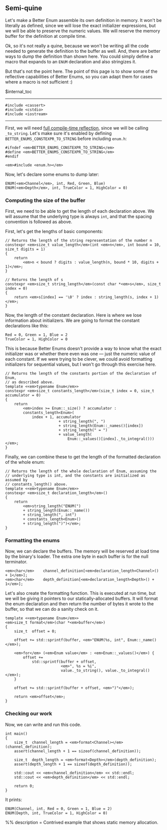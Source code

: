 ## Semi-quine

Let's make a Better Enum assemble its own definition in memory. It won't be
literally as defined, since we will lose the exact initializer expressions, but
we will be able to preserve the numeric values. We will reserve the memory
buffer for the definition at compile time.

Ok, so it's not really a quine, because we won't be writing all the code needed
to generate the definition to the buffer as well. And, there are better ways to
dump the definition than shown here. You could simply define a macro that
expands to an `ENUM` declaration and also stringizes it.

But that's not the point here. The point of this page is to show some of the
reflective capabilities of Better Enums, so you can adapt them for cases where a
macro is not sufficient :)

$internal_toc

---

    #include <cassert>
    #include <cstdio>
    #include <iostream>

---

First, we will need
[full compile-time reflection](${prefix}OptInFeatures.html#CompileTimeNameTrimming),
since we will be calling `_to_string`. Let's make sure it's enabled by defining
`BETTER_ENUMS_CONSTEXPR_TO_STRING` before including `enum.h`:

    #ifndef <em>BETTER_ENUMS_CONSTEXPR_TO_STRING</em>
    #define <em>BETTER_ENUMS_CONSTEXPR_TO_STRING</em>
    #endif

    <em>#include <enum.h></em>

Now, let's declare some enums to dump later:

    ENUM(<em>Channel</em>, int, Red, Green, Blue)
    ENUM(<em>Depth</em>, int, TrueColor = 1, HighColor = 0)



### Computing the size of the buffer

First, we need to be able to get the length of each declaration above. We will
assume that the underlying type is always `int`, and that the spacing convention
is followed as above.

First, let's get the lengths of basic components:

    // Returns the length of the string representation of the number n
    constexpr <em>size_t value_length</em>(int <em>n</em>, int bound = 10, size_t digits = 1)
    {
        return
            <em>n < bound ? digits : value_length(n, bound * 10, digits + 1)</em>;
    }

    // Returns the length of s
    constexpr <em>size_t string_length</em>(const char *<em>s</em>, size_t index = 0)
    {
        return <em>s[index] == '\0' ? index : string_length(s, index + 1)</em>;
    }

Now, the length of the constant declaration. Here is where we lose information
about initializers. We are going to format the constant declarations like this:

~~~comment
Red = 0, Green = 1, Blue = 2
TrueColor = 1, HighColor = 0
~~~

This is because Better Enums doesn't provide a way to know what the exact
initializer was or whether there even was one &mdash; just the numeric value of
each constant. If we were trying to be clever, we could avoid formatting
initializers for sequential values, but I won't go through this exercise here.

    // Returns the length of the constants portion of the declaration of Enum,
    // as described above.
    template <<em>typename Enum</em>>
    constexpr <em>size_t constants_length</em>(size_t index = 0, size_t accumulator = 0)
    {
        return
            <em>index >= Enum::_size() ? accumulator :
            constants_length<Enum>(
                index + 1, accumulator
                            + string_length(", ")
                            + string_length(Enum::_names()[index])
                            + string_length(" = ")
                            + value_length(
                                Enum::_values()[index]._to_integral()))</em>;
    }

Finally, we can combine these to get the length of the formatted declaration of
the whole enum:

    // Returns the length of the whole declaration of Enum, assuming the
    // underlying type is int, and the constants are initialized as assumed by
    // constants_length() above.
    template <<em>typename Enum</em>>
    constexpr <em>size_t declaration_length</em>()
    {
        return
            <em>string_length("ENUM(")
            + string_length(Enum::_name())
            + string_length(", int")
            + constants_length<Enum>()
            + string_length(")")</em>;
    }



### Formatting the enums

Now, we can declare the buffers. The memory will be reserved at load time by the
binary's loader. The extra one byte in each buffer is for the null terminator.

    <em>char</em>    channel_definition[<em>declaration_length<Channel>() + 1</em>];
    <em>char</em>    depth_definition[<em>declaration_length<Depth>() + 1</em>];

Let's also create the formatting function. This is executed at run time, but we
will be giving it pointers to our statically-allocated buffers. It will format
the enum declaration and then return the number of bytes it wrote to the buffer,
so that we can do a sanity check on it.

    template <<em>typename Enum</em>>
    <em>size_t format</em>(char *<em>buffer</em>)
    {
        size_t  offset = 0;

        offset += std::sprintf(buffer, <em>"ENUM(%s, int", Enum::_name()</em>);

        <em>for</em> (<em>Enum value</em> : <em>Enum::_values()</em>) {
            offset +=
                std::sprintf(buffer + offset,
                             <em>", %s = %i",
                             value._to_string(), value._to_integral()</em>);
        }

        offset += std::sprintf(buffer + offset, <em>")"</em>);

        return <em>offset</em>;
    }



### Checking our work

Now, we can write and run this code.

    int main()
    {
        size_t  channel_length = <em>format<Channel></em>(channel_definition);
        assert(channel_length + 1 == sizeof(channel_definition));

        size_t  depth_length = <em>format<Depth></em>(depth_definition);
        assert(depth_length + 1 == sizeof(depth_definition));

        std::cout << <em>channel_definition</em> << std::endl;
        std::cout << <em>depth_definition</em> << std::endl;

        return 0;
    }

It prints:

~~~comment
ENUM(Channel, int, Red = 0, Green = 1, Blue = 2)
ENUM(Depth, int, TrueColor = 1, HighColor = 0)
~~~

%% description = Contrived example that shows static memory allocation.
